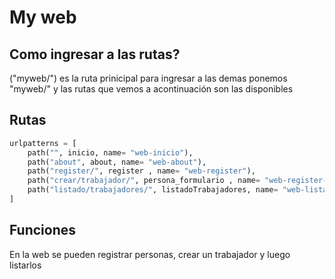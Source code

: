 # My web 

## Como ingresar a las rutas?
("myweb/") es la ruta prinicipal para ingresar a las demas ponemos "myweb/" y las rutas que vemos a acontinuación son las disponibles

## Rutas
```python
urlpatterns = [
    path("", inicio, name= "web-inicio"),
    path("about", about, name= "web-about"),
    path("register/", register , name= "web-register"),
    path("crear/trabajador/", persona_formulario , name= "web-register-trabajador"),
    path("listado/trabajadores/", listadoTrabajadores, name= "web-listado-trabajadores")
]
```
## Funciones

En la web se pueden registrar personas, crear un trabajador y luego listarlos 
